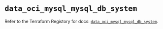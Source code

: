 # `data_oci_mysql_mysql_db_system`

Refer to the Terraform Registory for docs: [`data_oci_mysql_mysql_db_system`](https://registry.terraform.io/providers/oracle/oci/6.18.0/docs/data-sources/mysql_mysql_db_system).
